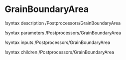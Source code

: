 <!-- MOOSE Documentation Stub: Remove this when content is added. -->

# GrainBoundaryArea
!syntax description /Postprocessors/GrainBoundaryArea

!syntax parameters /Postprocessors/GrainBoundaryArea

!syntax inputs /Postprocessors/GrainBoundaryArea

!syntax children /Postprocessors/GrainBoundaryArea
